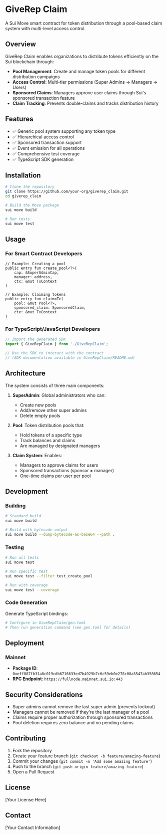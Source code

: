 # GiveRep Claim

A Sui Move smart contract for token distribution through a pool-based claim system with multi-level access control.

## Overview

GiveRep Claim enables organizations to distribute tokens efficiently on the Sui blockchain through:
- **Pool Management**: Create and manage token pools for different distribution campaigns
- **Access Control**: Multi-tier permissions (Super Admins → Managers → Users)
- **Sponsored Claims**: Managers approve user claims through Sui's sponsored transaction feature
- **Claim Tracking**: Prevents double-claims and tracks distribution history

## Features

- ✅ Generic pool system supporting any token type
- ✅ Hierarchical access control
- ✅ Sponsored transaction support
- ✅ Event emission for all operations
- ✅ Comprehensive test coverage
- ✅ TypeScript SDK generation

## Installation

```bash
# Clone the repository
git clone https://github.com/your-org/giverep_claim.git
cd giverep_claim

# Build the Move package
sui move build

# Run tests
sui move test
```

## Usage

### For Smart Contract Developers

```move
// Example: Creating a pool
public entry fun create_pool<T>(
    cap: &SuperAdminCap,
    manager: address,
    ctx: &mut TxContext
)

// Example: Claiming tokens
public entry fun claim<T>(
    pool: &mut Pool<T>,
    sponsored_claim: SponsoredClaim,
    ctx: &mut TxContext
)
```

### For TypeScript/JavaScript Developers

```typescript
// Import the generated SDK
import { GiveRepClaim } from './GiveRepClaim';

// Use the SDK to interact with the contract
// (SDK documentation available in GiveRepClaim/README.md)
```

## Architecture

The system consists of three main components:

1. **SuperAdmin**: Global administrators who can:
   - Create new pools
   - Add/remove other super admins
   - Delete empty pools

2. **Pool<T>**: Token distribution pools that:
   - Hold tokens of a specific type
   - Track balances and claims
   - Are managed by designated managers

3. **Claim System**: Enables:
   - Managers to approve claims for users
   - Sponsored transactions (sponsor ≠ manager)
   - One-time claims per user per pool

## Development

### Building

```bash
# Standard build
sui move build

# Build with bytecode output
sui move build --dump-bytecode-as-base64 --path .
```

### Testing

```bash
# Run all tests
sui move test

# Run specific test
sui move test --filter test_create_pool

# Run with coverage
sui move test --coverage
```

### Code Generation

Generate TypeScript bindings:
```bash
# Configure in GiveRepClaim/gen.toml
# Then run generation command (see gen.toml for details)
```

## Deployment

### Mainnet

- **Package ID**: `0xeff887fb31a8c019cdb6716633ed7b4929b7c6c59eb0e278c08a3547ab358654`
- **RPC Endpoint**: `https://fullnode.mainnet.sui.io:443`

## Security Considerations

- Super admins cannot remove the last super admin (prevents lockout)
- Managers cannot be removed if they're the last manager of a pool
- Claims require proper authorization through sponsored transactions
- Pool deletion requires zero balance and no pending claims

## Contributing

1. Fork the repository
2. Create your feature branch (`git checkout -b feature/amazing-feature`)
3. Commit your changes (`git commit -m 'Add some amazing feature'`)
4. Push to the branch (`git push origin feature/amazing-feature`)
5. Open a Pull Request

## License

[Your License Here]

## Contact

[Your Contact Information]